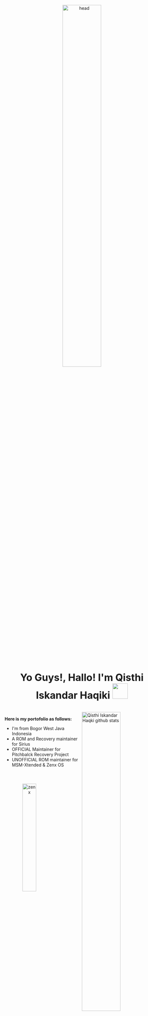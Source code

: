 <p align="center">
<img width="50%" height="55%" align="center" alt="head" src="https://images-wixmp-ed30a86b8c4ca887773594c2.wixmp.com/f/9d5fad9a-a584-4c94-9713-1e015a1d59f8/d8obiv2-04b92a1f-7df2-45b9-a01d-b2b28bae8bb6.gif?token=eyJ0eXAiOiJKV1QiLCJhbGciOiJIUzI1NiJ9.eyJzdWIiOiJ1cm46YXBwOiIsImlzcyI6InVybjphcHA6Iiwib2JqIjpbW3sicGF0aCI6IlwvZlwvOWQ1ZmFkOWEtYTU4NC00Yzk0LTk3MTMtMWUwMTVhMWQ1OWY4XC9kOG9iaXYyLTA0YjkyYTFmLTdkZjItNDViOS1hMDFkLWIyYjI4YmFlOGJiNi5naWYifV1dLCJhdWQiOlsidXJuOnNlcnZpY2U6ZmlsZS5kb3dubG9hZCJdfQ.wGZ43vqzrnxnVQcOwHmAqU_LoduzwXnNAtj39QBZwgk" />
</p>


<h2 align="center"><font size="6"> Yo Guys!, Hallo! I'm Qisthi Iskandar Haqiki  <img src="https://www.animatedimages.org/data/media/781/animated-indonesia-flag-image-0009.gif" width="50px"></font></h2>


<p></br>
<img width="50%" align="right" alt="Qisthi Iskandar Haqki github stats" src="https://github-readme-stats.vercel.app/api?username=qih47&show_icons=true&hide_border=true&hide_border=true" />
</p>

**Here is my portofolio as follows:**

- I'm from Bogor West Java Indonesia
- A ROM and Recovery maintainer for Sirius 
- OFFICIAL Maintainer for Pitchbalck Recovery Project 
- UNOFFICIAL ROM maintainer for  MSM-Xtended & Zenx OS


<table><tr>
<p align="center"></br>
</br>
<img class="kiri" width="30%" height="30%" alt="zenx" style="float:left;display:block;margin:5px" src="https://cdn.techorfy.com/wp-content/uploads/2020/07/zenos-1024x575.png" />
<img class="tengah" width="30%" height="30%" alt="pbrp" style="margin-left:auto;margin-right:auto;display:block;clear:both" src="https://lh3.googleusercontent.com/wXxkUstNWYFOrYLiFwday3Og2XY4GnIp9gbGwrLjk_WkG-4IfLQracZBZaVeSH_FkTjSsRHjFZluEooBpG7BHq641vNRUmdy63ZolP3aWwy9XRXqJK6iYw-B5dB_2Xac7WpN20w3SKZ69LFYYRgATl4Y1IwNKH3YIn_n5OKVFtl5s602SaNydmyUDljNAWRdBu-I6UhyqAHZyE4LkLG3BBEndLw4qIhS1sXuytm5iCQI-VibF30ox1ol0YwkqCoL4rXoHyFnKpC4bs4CHZqmEw12Q5V2REl0O7753YlsmiY88_myGYy1GJ_prmHmXFp31d9r5W8DKrAl-6O23ksfuUHS6pO5Ei_nttSLjXfhLE3mfn2S43X6S-hG4b5h3yKxt59Fq4y70-f6JWkSIq0Km3sBRSm1dG2CXtKs_E-GWjKA3_wRx-GAuODB-K5SRGAxPyVW8spOY0NeEl0ooPNQ2iW7zTq2w4KStYQZEzWPaEV_H4bUbRWL365rs_dCjjER5ttNAtqiDe6pbXOn5XvkUsKAUBvNteTBMIU98KCUZBk46BhdjK9agYmqZA2LNzc-gm99_pKcahEy4btybapYXqioJpeCjGQDVCsnxvMCeM3GvL85C0p2q42llTY08JzAuwhi0NBQZ76r4E_fEH5MG0Y07_YnGIUZPILzhJk0tZsCI1EBNudai1vCd90FiQ=w600-h338-no?authuser=0" />
<img class="kanan" width="30%" height="30%" alt="msm" style="float:right;display:block;clear:both;margin:5px" src="https://i.ytimg.com/vi/3uDtYBKYsPg/maxresdefault.jpg" />
</p>
</tr></table>
